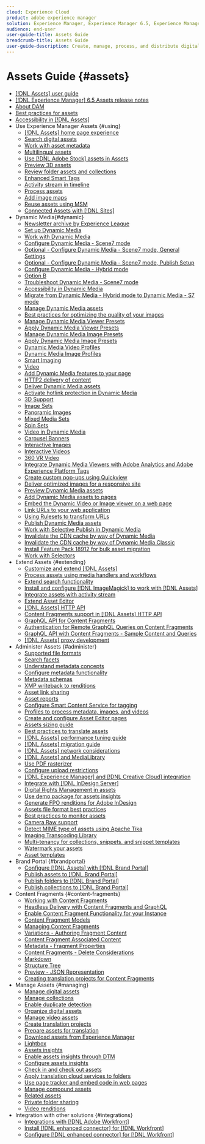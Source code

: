 ```yaml
---
cloud: Experience Cloud
product: adobe experience manager
solution: Experience Manager, Experience Manager 6.5, Experience Manager Assets
audience: end-user
user-guide-title: Assets Guide
breadcrumb-title: Assets Guide
user-guide-description: Create, manage, process, and distribute digital assets.
---
```


# Assets Guide {#assets}

+ [[!DNL Assets] user guide](home.md)
+ [[!DNL Experience Manager] 6.5 Assets release notes](https://experienceleague.adobe.com/docs/experience-manager-65/release-notes/assets.html)
+ [About DAM](assets.md)
+ [Best practices for assets](best-practices-for-assets.md)
+ [Accessibility in [!DNL Assets]](accessibility.md)
+ Use Experience Manager Assets {#using}
  + [[!DNL Assets] home page experience](assets-home-page.md)
  + [Search digital assets](search-assets.md)
  + [Work with asset metadata](metadata.md)
  + [Multilingual assets](multilingual-assets.md)
  + [Use [!DNL Adobe Stock] assets in Assets](aem-assets-adobe-stock.md)
  + [Preview 3D assets](previewing-3d-assets.md)
  + [Review folder assets and collections](bulk-approval.md)
  + [Enhanced Smart Tags](enhanced-smart-tags.md)
  + [Activity stream in timeline](activity-stream.md)
  + [Process assets](assets-workflow.md)
  + [Add image maps](image-maps.md)
  + [Reuse assets using MSM](reuse-assets-using-msm.md)
  + [Connected Assets with [!DNL Sites]](use-assets-across-connected-assets-instances.md)
+ Dynamic Media{#dynamic}
  + [Newsletter archive by Experience League](dynamic-media-newsletter.md)
  + [Set up Dynamic Media](administering-dynamic-media.md)
  + [Work with Dynamic Media](dynamic-media.md)
  + [Configure Dynamic Media - Scene7 mode](config-dms7.md)
  + [Optional - Configure Dynamic Media - Scene7 mode, General Settings](dm-general-settings.md)
  + [Optional - Configure Dynamic Media - Scene7 mode, Publish Setup](dm-publish-settings.md)
  + [Configure Dynamic Media - Hybrid mode](config-dynamic.md)
  + [Option B](option-b-config-dms7.md)
  + [Troubleshoot Dynamic Media - Scene7 mode](troubleshoot-dms7.md)
  + [Accessibility in Dynamic Media](accessibility-dm.md)
  + [Migrate from Dynamic Media - Hybrid mode to Dynamic Media - S7 mode](migrate-from-hybrid-to-dms7.md)
  + [Manage Dynamic Media assets](managing-assets.md)
  + [Best practices for optimizing the quality of your images](best-practices-for-optimizing-the-quality-of-your-images.md)
  + [Manage Dynamic Media Viewer Presets](managing-viewer-presets.md)
  + [Apply Dynamic Media Viewer Presets](viewer-presets.md)
  + [Manage Dynamic Media Image Presets](managing-image-presets.md)
  + [Apply Dynamic Media Image Presets](image-presets.md)
  + [Dynamic Media Video Profiles](video-profiles.md)
  + [Dynamic Media Image Profiles](image-profiles.md)
  + [Smart Imaging](imaging-faq.md)
  + [Video](s7-video.md)
  + [Add Dynamic Media features to your page](scene7.md)
  + [HTTP2 delivery of content](http2.md)
  + [Deliver Dynamic Media assets](delivering-dynamic-media-assets.md)
  + [Activate hotlink protection in Dynamic Media](hotlink-protection.md)
  + [3D Support](/help/assets/assets-3d.md)
  + [Image Sets](image-sets.md)
  + [Panoramic Images](panoramic-images.md)
  + [Mixed Media Sets](mixed-media-sets.md)
  + [Spin Sets](spin-sets.md)
  + [Video in Dynamic Media](video.md)
  + [Carousel Banners](carousel-banners.md)
  + [Interactive Images](interactive-images.md)
  + [Interactive Videos](interactive-videos.md)
  + [360 VR Video](/help/assets/360-video.md)
  + [Integrate Dynamic Media Viewers with Adobe Analytics and Adobe Experience Platform Tags](/help/assets/tags.md)
  + [Create custom pop-ups using Quickview](custom-pop-ups.md)
  + [Deliver optimized images for a responsive site](responsive-site.md)
  + [Preview Dynamic Media assets](previewing-assets.md)
  + [Add Dynamic Media assets to pages](adding-dynamic-media-assets-to-pages.md)
  + [Embed the Dynamic Video or Image viewer on a web page](embed-code.md)
  + [Link URLs to your web application](linking-urls-to-yourwebapplication.md)
  + [Using Rulesets to transform URLs](using-rulesets-to-transform-urls.md)
  + [Publish Dynamic Media assets](publishing-dynamicmedia-assets.md)
  + [Work with Selective Publish in Dynamic Media](selective-publishing.md)
  + [Invalidate the CDN cache by way of Dynamic Media](invalidate-cdn-cache-dynamic-media.md)
  + [Invalidate the CDN cache by way of Dynamic Media Classic](invalidate-cdn-cache-dm-classic.md)
  + [Install Feature Pack 18912 for bulk asset migration](bulk-ingest-migrate.md)
  + [Work with Selectors](working-with-selectors.md)
+ Extend Assets {#extending}
  + [Customize and extend [!DNL Assets]](extending-assets.md)
  + [Process assets using media handlers and workflows](media-handlers.md)
  + [Extend search functionality](searchx.md)
  + [Install and configure [!DNL ImageMagick] to work with [!DNL Assets]](best-practices-for-imagemagick.md)
  + [Integrate assets with activity stream](extending-activity-stream.md)
  + [Extend Asset Editor](asseteditorx.md)
  + [[!DNL Assets] HTTP API](mac-api-assets.md)
  + [Content Fragments support in [!DNL Assets] HTTP API](assets-api-content-fragments.md)
  + [GraphQL API for Content Fragments](content-fragments/graphql-api-content-fragments.md)
  + [Authentication for Remote GraphQL Queries on Content Fragments](content-fragments/graphql-authentication-content-fragments.md)
  + [GraphQL API with Content Fragments - Sample Content and Queries](/help/assets/content-fragments/content-fragments-graphql-samples.md)
  + [[!DNL Assets] proxy development](proxy.md)
+ Administer Assets {#administer}
  + [Supported file formats](assets-formats.md)
  + [Search facets](search-facets.md)
  + [Understand metadata concepts](metadata-concepts.md)
  + [Configure metadata functionality](metadata-config.md)
  + [Metadata schemas](metadata-schemas.md)
  + [XMP writeback to renditions](xmp-writeback.md)
  + [Asset link sharing](link-sharing.md)
  + [Asset reports](asset-reports.md)
  + [Configure Smart Content Service for tagging](config-smart-tagging.md)
  + [Profiles to process metadata, images, and videos](processing-profiles.md)
  + [Create and configure Asset Editor pages](assets-finder-editor.md)
  + [Assets sizing guide](assets-sizing-guide.md)
  + [Best practices to translate assets](best-practices-for-translating-assets-efficiently.md)
  + [[!DNL Assets] performance tuning guide](performance-tuning-guidelines.md)
  + [[!DNL Assets] migration guide](assets-migration-guide.md)
  + [[!DNL Assets] network considerations](assets-network-considerations.md)
  + [[!DNL Assets] and MediaLibrary](medialibrary.md)
  + [Use PDF rasterizer](aem-pdf-rasterizer.md)
  + [Configure upload restrictions](configuring-asset-upload-restrictions.md)
  + [[!DNL Experience Manager] and [!DNL Creative Cloud] integration](aem-cc-integration-best-practices.md)
  + [Integrate with [!DNL InDesign Server]](indesign.md)
  + [Digital Rights Management in assets](drm.md)
  + [Use demo package for assets insights](use-demo-package-for-asset-insights.md)
  + [Generate FPO renditions for Adobe InDesign](configure-fpo-renditions.md)
  + [Assets file format best practices](assets-file-format-best-practices.md)
  + [Best practices to monitor assets](assets-monitoring-best-practices.md)
  + [Camera Raw support](camera-raw.md)
  + [Detect MIME type of assets using Apache Tika](detect-asset-mime-type-with-tika.md)
  + [Imaging Transcoding Library](imaging-transcoding-library.md)
  + [Multi-tenancy for collections, snippets, and snippet templates](multi-tenancy.md)
  + [Watermark your assets](watermarking.md)
  + [Asset templates](asset-templates.md)
+ Brand Portal {#brandportal}
  + [Configure [!DNL Assets] with [!DNL Brand Portal]](configure-aem-assets-with-brand-portal.md)
  + [Publish assets to [!DNL Brand Portal]](brand-portal-publish-assets.md)
  + [Publish folders to [!DNL Brand Portal]](brand-portal-publish-folder.md)
  + [Publish collections to [!DNL Brand Portal]](brand-portal-publish-collection.md)
+ Content Fragments {#content-fragments}
  + [Working with Content Fragments](content-fragments/content-fragments.md)
  + [Headless Delivery with Content Fragments and GraphQL](content-fragments/content-fragments-graphql.md)
  + [Enable Content Fragment Functionality for your Instance](content-fragments/content-fragments-configuration-browser.md)
  + [Content Fragment Models](content-fragments/content-fragments-models.md)
  + [Managing Content Fragments](content-fragments/content-fragments-managing.md)
  + [Variations - Authoring Fragment Content](content-fragments/content-fragments-variations.md)
  + [Content Fragment Associated Content](content-fragments/content-fragments-assoc-content.md)
  + [Metadata - Fragment Properties](content-fragments/content-fragments-metadata.md)
  + [Content Fragments - Delete Considerations](content-fragments/content-fragments-delete.md)
  + [Markdown](content-fragments/content-fragments-markdown.md)
  + [Structure Tree](/help/assets/content-fragments/content-fragments-structure-tree.md)
  + [Preview - JSON Representation](/help/assets/content-fragments/content-fragments-json-preview.md)
  + [Creating translation projects for Content Fragments](creating-translation-projects-for-content-fragments.md)
+ Manage Assets {#managing}
  + [Manage digital assets](manage-assets.md)
  + [Manage collections](manage-collections.md)
  + [Enable duplicate detection](duplicate-detection.md)
  + [Organize digital assets](organize-assets.md)
  + [Manage video assets](managing-video-assets.md)
  + [Create translation projects](translation-projects.md)
  + [Prepare assets for translation](preparing-assets-for-translation.md)
  + [Download assets from Experience Manager](download-assets-from-aem.md)
  + [Lightbox](light-box.md)
  + [Assets insights](asset-insights.md)
  + [Enable assets insights through DTM](use-dtm-for-asset-insights.md)
  + [Configure assets insights](configure-asset-insights.md)
  + [Check in and check out assets](check-out-and-submit-assets.md)
  + [Apply translation cloud services to folders](transition-cloud-services.md)
  + [Use page tracker and embed code in web pages](use-page-tracker.md)
  + [Manage compound assets](managing-linked-subassets.md)
  + [Related assets](related-assets.md)
  + [Private folder sharing](private-folder.md)
  + [Video renditions](video-renditions.md)
+ Integration with other solutions {#integrations}
  + [Integrations with [!DNL Adobe Workfront]](workfront-integrations.md)
  + [Install [!DNL enhanced connector] for [!DNL Workfront]](workfront-connector-install.md)
  + [Configure [!DNL enhanced connector] for [!DNL Workfront]](workfront-connector-configure.md)
